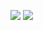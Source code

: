 ![](https://komarev.com/ghpvc/?username=Weyne1&color=6487fa&style=flat) ![](https://www.codewars.com/users/Weyne1/badges/small)
